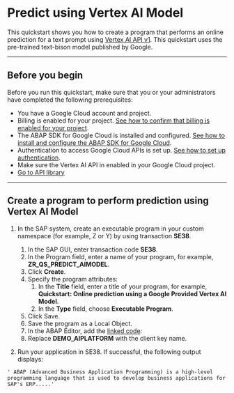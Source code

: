 # Predict using Vertex AI Model

This quickstart shows you how to create a program that performs an online prediction for a text prompt using [Vertex AI API v1](https://cloud.google.com/vertex-ai/docs/reference/rest/v1/projects.locations.publishers.models/predict). This quickstart uses the pre-trained text-bison model published by Google.   

---

## Before you begin

Before you run this quickstart, make sure that you or your administrators have completed the following prerequisites:

* You have a Google Cloud account and project.
* Billing is enabled for your project. [See how to confirm that billing is enabled for your project](https://cloud.google.com/billing/docs/how-to/verify-billing-enabled).
* The ABAP SDK for Google Cloud is installed and configured. [See how to install and configure the ABAP SDK for Google Cloud](https://cloud.google.com/solutions/sap/docs/abap-sdk/latest/install-config).
* Authentication to access Google Cloud APIs is set up. [See how to set up authentication](https://cloud.google.com/solutions/sap/docs/abap-sdk/latest/authentication).
* Make sure the Vertex AI API in enabled in your Google Cloud project.
* [Go to API library](https://console.cloud.google.com/project/_/apis/library/aiplatform.googleapis.com)

---

## Create a program to perform prediction using Vertex AI Model
1. In the SAP system, create an executable program in your custom namespace (for example, Z or Y) by using transaction **SE38**.
    1. In the SAP GUI, enter transaction code **SE38**.
    2. In the Program field, enter a name of your program, for example, **ZR_QS_PREDICT_AIMODEL**.
    3. Click **Create**.
    4. Specify the program attributes:
       1. In the **Title** field, enter a title of your program, for example, **Quickstart: Online prediction using a Google Provided Vertex AI Model**.
       2. In the **Type** field, choose **Executable Program**.
    7. Click Save.
    8. Save the program as a Local Object.
    9. In the ABAP Editor, add the [linked code](zr_qs_predict_aimodel.prog.abap):
    10. Replace **DEMO_AIPLATFORM** with the client key name.

2. Run your application in SE38. If successful, the following output displays:

```
' ABAP (Advanced Business Application Programming) is a high-level programming language that is used to develop business applications for SAP's ERP.....'
```
  
  
